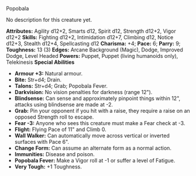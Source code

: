 Popobala

No description for this creature yet.

**Attributes:** Agility d12+2, Smarts d12, Spirit d12, Strength d12+2,
Vigor d12+2
**Skills:** Fighting d12+2, Intimidation d12+7, Climbing d12, Notice
d12+3, Stealth d12+4, Spellcasting d12
**Charisma:** +4; **Pace:** 6; **Parry:** 9; **Toughness:** 13 (3)
**Edges:** Arcane Background (Magic), Dodge, Improved Dodge, Level
Headed
**Powers:** Puppet, Puppet (living humanoids only), Telekinesis
**Special Abilities**
- **Armour +3:** Natural armour.
- **Bite:** Str+d4; Drain.
- **Talons:** Str+d4; Grab; Popobala Fever.
- **Darkvision:** No vision penalties for darkness (range 12").
- **Blindsense:** Can sense and approximately pinpoint things within
12", attacks using blindsense are made at -2.
- **Grab:** Pin your opponent if you hit with a raise, they require a
raise on an opposed Strength roll to escape.
- **Fear -3:** Anyone who sees this creature must make a Fear check at
-3.
- **Flight:** Flying Pace of 11" and Climb 0.
- **Wall Walker:** Can automatically move across vertical or inverted
surfaces with Pace 6".
- **Change Form:** Can assume an alternate form as a normal action.
- **Immunities:** Disease and poison.
- **Popobala Fever:** Make a Vigor roll at -1 or suffer a level of
Fatigue.
- **Very Tough:** +1 Toughness.

